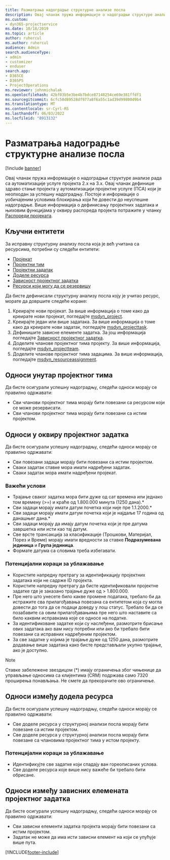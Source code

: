 ```yaml
---
title: Разматрања надоградње структурне анализе посла
description: Овај чланак пружа информације о надоградњи структуре анализе рада са аутоматизације услуге пројекта 2.x на 3.x.
ms.custom:
- dyn365-projectservice
ms.date: 10/18/2019
ms.topic: article
author: ruhercul
ms.author: ruhercul
audience: Admin
search.audienceType:
- admin
- customizer
- enduser
search.app:
- D365CE
- D365PS
- ProjectOperations
ms.reviewer: johnmichalak
ms.openlocfilehash: 42bf03b5e3be4b7bdce87148254ce69e381ffdf1
ms.sourcegitcommit: 6cfc50d89528df977a8f6a55c1ad39d99800d9b4
ms.translationtype: MT
ms.contentlocale: sr-Cyrl-RS
ms.lasthandoff: 06/03/2022
ms.locfileid: "8913132"
---
```

# <a name="upgrade-considerations-for-the-work-breakdown-structure"></a>Разматрања надоградње структурне анализе посла

[!include [banner](../includes/psa-now-project-operations.md)]

Овај чланак пружа информације о надоградњи структуре анализе рада са аутоматизације услуге пројекта 2.x на 3.x. Овај чланак дефинише здраво стање пројекта у аутоматизацији пројектне услуге (ПСА) који је неопходан за успешну надоградњу. Постоје и информације о уобичајеним условима блокирања који ће довести до неуспешне надоградње. Више информација о дефинисању пројектних задатака и њиховим функцијама у оквиру распореда пројекта потражите у чланку [Распореди пројеката](project-creating.md).

## <a name="key-entities"></a>Кључни ентитети
За исправну структурну анализу посла која је већ учитана са ресурсима, потребни су следећи ентитети:

- [Пројекат](/dynamics365/customerengagement/on-premises/developer/entities/msdyn_project)
- [Пројектни тим](/dynamics365/customerengagement/on-premises/developer/entities/msdyn_projectteam)
- [Пројектни задатак](/dynamics365/customerengagement/on-premises/developer/entities/msdyn_projecttask)
- [Доделе ресурса](/dynamics365/customerengagement/on-premises/developer/entities/msdyn_resourceassignment)
- [Зависност пројектног задатка](/dynamics365/customerengagement/on-premises/developer/entities/msdyn_projecttaskdependency)
- [Ресурси који могу да се резервишу](/dynamics365/customerengagement/on-premises/developer/entities/bookableresource)

Да бисте дефинисали структурну анализу посла коју је учитао ресурс, морате да довршите следеће кораке:

1. Креирајте нови пројекат. За више информација о томе како да креирате нови пројекат, погледајте [msdyn_project](/dynamics365/customerengagement/on-premises/developer/entities/msdyn_project).
2. Креирајте један или више задатака. За више информација о томе како да креирате нови задатак, погледајте [msdyn_projecttask](/dynamics365/customerengagement/on-premises/developer/entities/msdyn_projecttask).
3. Дефинишите зависне елементе задатка. За још информација погледајте [Зависност пројектног задатка](/dynamics365/customerengagement/on-premises/developer/entities/msdyn_projecttaskdependency).
4. Доделите чланове пројектног тима пројекту. За више информација, погледајте [msdyn_projectteam](/dynamics365/customerengagement/on-premises/developer/entities/msdyn_projectteam).
5. Доделите чланове пројектног тима задацима. За више информација, погледајте [msdyn_resourceassignment](/dynamics365/customerengagement/on-premises/developer/entities/msdyn_resourceassignment).

## <a name="project-team-relationships"></a>Односи унутар пројектног тима

Да бисте осигурали успешну надоградњу, следећи односи морају се правилно одржавати:
- Сви чланови пројектног тима морају бити повезани са ресурсом који се може резервисати.
- Сви чланови пројектног тима морају бити повезани са истим пројектом. 

## <a name="project-task-relationships"></a>Односи у оквиру пројектног задатка
Да бисте осигурали успешну надоградњу, следећи односи морају се правилно одржавати:

- Сви повезани задаци морају бити повезани са истим пројектом.
- Сваки задатак ставке мора имати надређени задатак.
- Сваки задатак мора имати надређени пројекат.

### <a name="valid-conditions"></a>Важећи услови

- Трајање сваког задатка мора бити дуже од сат времена или једнако том времену (>=) и краће од 1.800.000 минута (1250 дана).*
- Сви задаци морају имати датум почетка који није пре 1.1.2000.*
- Сви задаци морају имати датум почетка који је најдаље 17 година од данашњег дана.*
- Сви задаци морају да имају датум почетка који је пре датума завршетка или исти као тај датум.
- Све врсте трансакција за класификације (Трошкови, Материјал, Порез и Време) морају имати вредности за ставке **Подразумевана јединица** и **Група јединица**.
- Формате датума са словима треба избегавати.

### <a name="potential-mitigation-steps"></a>Потенцијални кораци за ублажавање
- Користите напредну претрагу за идентификацију пројектних задатака који не садрже ID пројекта.
- Користите напредну претрагу да бисте идентификовали пројектне задатке где је заказано трајање дуже од > 1.800.000.
- Пре него што унесете било какве промене података, требало би да истражите сва прилагођавања повезана са ентитетом која су могла довести до тога да се подаци доведу у лош статус. Требало би да се позабавите са овим прилагођавањима пре него што наставите са било каквим исправкама које се односе на податке.
- За идентификоване задатке који су наслеђени, размотрите брисање ових задатака ако вам нису потребни или ако би требало бити повезани са исправних надређеним пројектом.
- За све задатке у којима је трајање дуже од 1250 дана, размотрите додавање више задатака како бисте представљали укупно трајање, ако је доступно.

> [!NOTE]
> Ставке забележене звездицом (\*) имају ограничења због чињенице да управљање односима са клијентима (CRM) подржава само 7320 проширења понављања. Не смете да прекорачите ово ограничење.

## <a name="resource-assignment-relationships"></a>Односи између додела ресурса
Да бисте осигурали успешну надоградњу, следећи односи морају се правилно одржавати:

- Све доделе ресурса у структурној анализи посла морају бити повезане са истим пројектом.
- Све доделе ресурса у структурној анализи посла морају бити повезане са члановима пројектног тима у истом пројекту.

### <a name="potential-mitigation-steps"></a>Потенцијални кораци за ублажавање
- Идентификујте све задатке који спадају ван гореописаних услова.  
- Све доделе ресурса које више нису важеће би требало бити обрисане.

## <a name="project-task-dependency-relationships"></a>Односи између зависних елемената пројектног задатка
Да бисте осигурали успешну надоградњу, следећи односи морају се правилно одржавати:

- Сви зависни елементи задатка пројекта морају бити повезани са истим пројектом.
- Задатак не може да има исти зависни елемент на који се упућује више пута.


[!INCLUDE[footer-include](../includes/footer-banner.md)]
